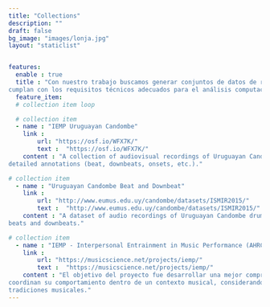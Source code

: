 ```yaml
---
title: "Collections"
description: ""
draft: false
bg_image: "images/lonja.jpg"
layout: "staticlist"


features:
  enable : true
  title : "Con nuestro trabajo buscamos generar conjuntos de datos de registros audiovisuales etiquetados que
cumplan con los requisitos técnicos adecuados para el análisis computacional del toque del tambor."
  feature_item:
  # collection item loop

  # collection item
  - name : "IEMP Uruguayan Candombe"
    link : 
        url: "https://osf.io/WFX7K/"
        text :  "https://osf.io/WFX7K/"   
    content : "A collection of audiovisual recordings of Uruguayan Candombe drum ensemble performances, with
detailed annotations (beat, downbeats, onsets, etc.)."

# collection item
  - name : "Uruguayan Candombe Beat and Downbeat"
    link : 
        url: "http://www.eumus.edu.uy/candombe/datasets/ISMIR2015/"
        text :  "http://www.eumus.edu.uy/candombe/datasets/ISMIR2015/"
    content : "A dataset of audio recordings of Uruguayan Candombe drum ensemble performances with annotated
beats and downbeats."

# collection item
  - name : "IEMP - Interpersonal Entrainment in Music Performance (AHRC, 2016-2018)"
    link : 
        url: "https://musicscience.net/projects/iemp/"
        text :  "https://musicscience.net/projects/iemp/"
    content : "El objetivo del proyecto fue desarrollar una mejor comprensión de cómo los grupos de personas
coordinan su comportamiento dentro de un contexto musical, considerando una amplia gama de
tradiciones musicales."
---
```

